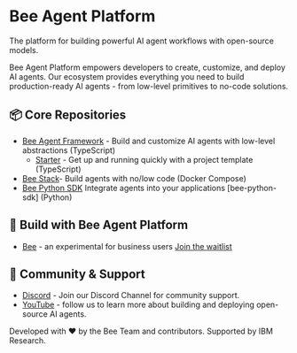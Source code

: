 # Bee Agent Platform

The platform for building powerful AI agent workflows with open-source models.

Bee Agent Platform empowers developers to create, customize, and deploy AI agents. Our ecosystem provides everything you need to build production-ready AI agents - from low-level primitives to no-code solutions.

## 📦 Core Repositories

- [Bee Agent Framework](https://github.com/i-am-bee/bee-agent-framework) - Build and customize AI agents with low-level abstractions (TypeScript)
  - [Starter](https://github.com/i-am-bee/bee-agent-framework-starter) - Get up and running quickly with a project template (TypeScript)
- [Bee Stack](https://github.com/i-am-bee/bee-stack)- Build agents with no/low code (Docker Compose)
- [Bee Python SDK](https://github.com/i-am-bee/bee-python-sdk) Integrate agents into your applications [bee-python-sdk] (Python)

## 🌟 Build with Bee Agent Platform

- [Bee](http://iambee.ai/) -  an experimental for business users [Join the waitlist](https://beeframework.ai/waitlist)

## 🤝 Community & Support

- [Discord](https://discord.com/channels/1309202615556378705/1309202615556378709) - Join our Discord Channel for community support.
- [YouTube](https://www.youtube.com/@BeeAIAgents) - follow us to learn more about building and deploying open-source AI agents.  

Developed with ❤️ by the Bee Team and contributors. Supported by IBM Research.
